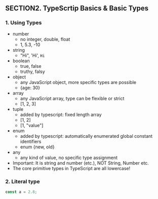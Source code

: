 
## SECTION2. TypeScrtip Basics & Basic Types

### 1. Using Types

* number
    * no integer, double, float
    * 1, 5.3, -10
* string
    * "Hi", 'Hi', `Hi`
* boolean
    * true, false
    * truthy, falsy
* object
    * any JavaScript object, more specific types are possible
    * {age: 30}
* array
    * any JavaScript array, type can be flexible or strict
    * [1, 2, 3]
* tuple
    * added by typescript: fixed length array
    * [1, 2] 
    * [1, "value"]
* enum
    * added by typescript: automatically enumerated global constant identifiers
    * enum {new, old}
* any
    * any kind of value, no specific type assignment
* Important: It is string and number (etc.), NOT String, Number etc.
* The core primitive types in TypeScript are all lowercase!

### 2. Literal type

```typescript
const a = 2.8;
```

